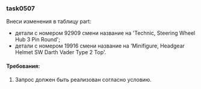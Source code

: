 
### task0507

Внеси изменения в таблицу part:
- детали с номером 92909 смени название на &#39;Technic, Steering Wheel Hub 3 Pin Round&#39;;
- детали с номером 19916 смени название на &#39;Minifigure, Headgear Helmet SW Darth Vader Type 2 Top&#39;.


#### Требования:
1.	Запрос должен быть реализован согласно условию.

